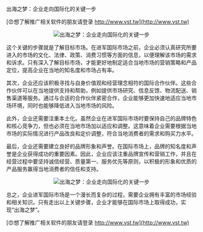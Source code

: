 出海之梦：企业走向国际化的关键一步

[😍想了解推广相关软件的朋友请登录 http://www.vst.tw](http://www.vst.tw)

 <center><img src="https://vst.tw/MP4/tuiguang/png/7.png" alt="出海之梦：企业走向国际化的关键一步"></center>

这个关键的步骤就是了解目标市场。在进军国际市场之前，企业必须认真研究所要进入的市场的文化、法律、政策、消费习惯等方面的信息，以便理解该市场的需求和诉求。只有深入了解目标市场，才能更好地制定适合当地市场的营销策略和产品定位，提高企业在当地的知名度和市场占有率。

其次，企业还应该积极寻找与自身价值观和经营理念相符的国际合作伙伴。这些合作伙伴可以在当地提供支持和帮助，例如提供市场研究、信息反馈、物流配送、销售渠道等服务。通过与合适的合作伙伴紧密合作，企业能够更加快速地适应当地市场环境，同时也能够降低进入当地市场的风险。

此外，企业还需要注重本土化。虽然企业在进军国际市场时要保持自己的品牌特色和核心竞争力，但也必须在当地市场加以适应和调整。这意味着企业需要根据当地市场的实际情况进行产品改良和定价调整，符合当地消费者的需求和购买力水平。

最后，企业还需要建立良好的品牌形象和声誉。在国际市场上，品牌的知名度和声誉是企业获得成功的重要因素。因此，企业应该注重品牌宣传和营销工作，并且在经营过程中要坚持诚信经营、质量第一、服务优先等原则，以积极的形象和优质的产品服务赢得当地消费者的信任和支持。

 <center><img src="https://vst.tw/MP4/tuiguang/png/7.png" alt="出海之梦：企业走向国际化的关键一步"></center>

总之，企业进军国际市场是一个漫长而复杂的过程，需要企业拥有丰富的市场经验和相关知识。只有走出以上关键步骤，企业才能够在国际市场上取得成功，实现“出海之梦”。

[😍想了解推广相关软件的朋友请登录 http://www.vst.tw](http://www.vst.tw)



